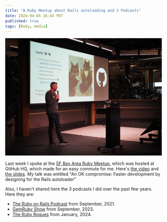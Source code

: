 ```yaml
---
title: "A Ruby Meetup about Rails autoloading and 3 Podcasts"
date: 2024-04-05 16:44 PDT
published: true
tags: [Ruby, media]
---
```


![Me standing on a small stage in front of a slide with 2 adoptable cats and the GitHub logo](/uploads/2024/ruby-meetup-ben.jpg)

Last week I spoke at the [SF Bay Area Ruby Meetup](https://evilmartians.com/events/sf-bay-area-ruby-meetup), which was hosted at GitHub HQ, which made for an easy commute for me. Here's [the video](https://www.youtube.com/watch?v=9-PWz9nbrT8&t=275s) and [the slides](https://speakerdeck.com/bensheldon/an-ok-compromise-faster-development-by-designing-for-the-rails-autoloader). My talk was entitled "An OK compromise: Faster development by designing for the Rails autoloader"

Also, I haven't shared here the 3 podcasts I did over the past few years. Here they are:

- [The Ruby on Rails Podcast](https://www.therubyonrailspodcast.com/383) from September, 2021.
- [GemRuby Show](https://www.youtube.com/watch?v=DJ9HIjLla_U) from September, 2023.
- [The Ruby Rogues](https://topenddevs.com/podcasts/ruby-rogues/episodes/examining-goodjob-solidq-and-more-ruby-623) from January, 2024.

